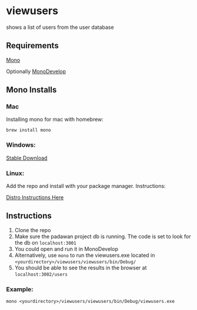 # viewusers

shows a list of users from the user database 

## Requirements 

[Mono](https://www.mono-project.com/docs/getting-started/install/)

Optionally [MonoDevelop](https://www.monodevelop.com/)   

## Mono Installs

### Mac

Installing mono for mac with homebrew: 

```
brew install mono
```

### Windows: 

[Stable Download](https://www.mono-project.com/download/stable/)

### Linux: 

Add the repo and install with your package manager. Instructions: 

[Distro Instructions Here](https://www.mono-project.com/download/stable/#download-lin)

## Instructions 

1. Clone the repo
2. Make sure the padawan project db is running.  The code is set to look for the db on `localhost:3001`
3. You could open and run it in MonoDevelop 
4. Alternatively, use `mono` to run the viewusers.exe located in  `<yourdirectory>/viewusers/viewusers/bin/Debug/`
5. You should be able to see the results in the browser at `localhost:3002/users`

### Example: 

```
mono <yourdirectory>/viewusers/viewusers/bin/Debug/viewusers.exe
``` 
